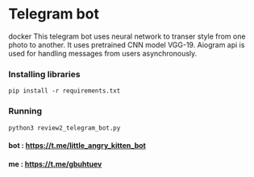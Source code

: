 # Telegram bot
docker
This telegram bot uses neural network to transer style from one photo to another. It uses pretrained CNN model VGG-19. Aiogram api is used for handling messages from users asynchronously.

### Installing libraries
`pip install -r requirements.txt`
### Running
`python3 review2_telegram_bot.py` 

#### bot :  https://t.me/little_angry_kitten_bot
#### me :  https://t.me/gbuhtuev
